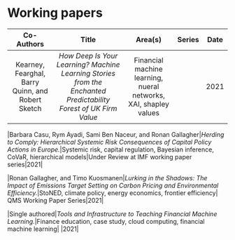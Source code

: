 # Working papers 

|**Co-Authors**|**Title**|**Area(s)**|**Series**|**Date**|
|:---:|:---:|:---:|:---:|:---:|
|Kearney, Fearghal, Barry Quinn, and Robert Sketch|*How Deep Is Your Learning? Machine Learning Stories from the Enchanted Predictability Forest of UK Firm Value*|Financial machine learning, nueral networks, XAI, shapley values| |2021| 

|Barbara Casu, Rym Ayadi, Sami Ben Naceur, and Ronan Gallagher|*Herding to Comply: Hierarchical Systemic Risk Consequences of Capital Policy Actions in Europe.*|Systemic risk, capital regulation, Bayesian inference, CoVaR, hierarchical models|Under Review at IMF working paper series|2021|

|Ronan Gallagher, and Timo Kuosmanen|*Lurking in the Shadows: The Impact of Emissions Target Setting on Carbon Pricing and Environmental Efficiency.*|StoNED, climate policy, energy economics, frontier efficiency| QMS Working Paper Series|2021|

|Single authored|*Tools and Infrastructure to Teaching Financial Machine Learning.*|Finance education, case study, cloud computing, financial machine learning| |2021|
